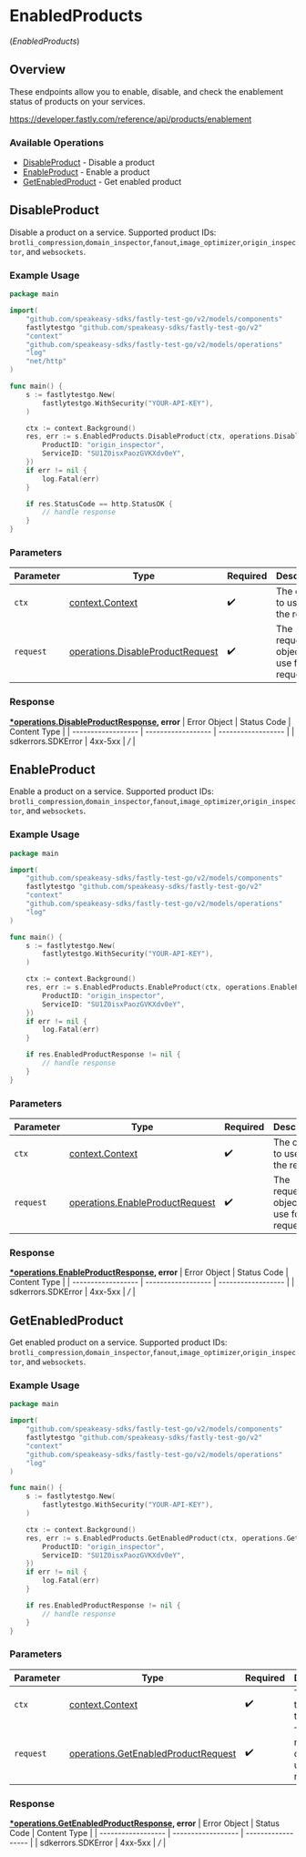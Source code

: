 # EnabledProducts
(*EnabledProducts*)

## Overview

These endpoints allow you to enable, disable, and check the enablement status of products on your services.

<https://developer.fastly.com/reference/api/products/enablement>
### Available Operations

* [DisableProduct](#disableproduct) - Disable a product
* [EnableProduct](#enableproduct) - Enable a product
* [GetEnabledProduct](#getenabledproduct) - Get enabled product

## DisableProduct

Disable a product on a service. Supported product IDs: `brotli_compression`,`domain_inspector`,`fanout`,`image_optimizer`,`origin_inspector`, and `websockets`.

### Example Usage

```go
package main

import(
	"github.com/speakeasy-sdks/fastly-test-go/v2/models/components"
	fastlytestgo "github.com/speakeasy-sdks/fastly-test-go/v2"
	"context"
	"github.com/speakeasy-sdks/fastly-test-go/v2/models/operations"
	"log"
	"net/http"
)

func main() {
    s := fastlytestgo.New(
        fastlytestgo.WithSecurity("YOUR-API-KEY"),
    )

    ctx := context.Background()
    res, err := s.EnabledProducts.DisableProduct(ctx, operations.DisableProductRequest{
        ProductID: "origin_inspector",
        ServiceID: "SU1Z0isxPaozGVKXdv0eY",
    })
    if err != nil {
        log.Fatal(err)
    }

    if res.StatusCode == http.StatusOK {
        // handle response
    }
}
```

### Parameters

| Parameter                                                                            | Type                                                                                 | Required                                                                             | Description                                                                          |
| ------------------------------------------------------------------------------------ | ------------------------------------------------------------------------------------ | ------------------------------------------------------------------------------------ | ------------------------------------------------------------------------------------ |
| `ctx`                                                                                | [context.Context](https://pkg.go.dev/context#Context)                                | :heavy_check_mark:                                                                   | The context to use for the request.                                                  |
| `request`                                                                            | [operations.DisableProductRequest](../../models/operations/disableproductrequest.md) | :heavy_check_mark:                                                                   | The request object to use for the request.                                           |


### Response

**[*operations.DisableProductResponse](../../models/operations/disableproductresponse.md), error**
| Error Object       | Status Code        | Content Type       |
| ------------------ | ------------------ | ------------------ |
| sdkerrors.SDKError | 4xx-5xx            | */*                |

## EnableProduct

Enable a product on a service. Supported product IDs: `brotli_compression`,`domain_inspector`,`fanout`,`image_optimizer`,`origin_inspector`, and `websockets`.

### Example Usage

```go
package main

import(
	"github.com/speakeasy-sdks/fastly-test-go/v2/models/components"
	fastlytestgo "github.com/speakeasy-sdks/fastly-test-go/v2"
	"context"
	"github.com/speakeasy-sdks/fastly-test-go/v2/models/operations"
	"log"
)

func main() {
    s := fastlytestgo.New(
        fastlytestgo.WithSecurity("YOUR-API-KEY"),
    )

    ctx := context.Background()
    res, err := s.EnabledProducts.EnableProduct(ctx, operations.EnableProductRequest{
        ProductID: "origin_inspector",
        ServiceID: "SU1Z0isxPaozGVKXdv0eY",
    })
    if err != nil {
        log.Fatal(err)
    }

    if res.EnabledProductResponse != nil {
        // handle response
    }
}
```

### Parameters

| Parameter                                                                          | Type                                                                               | Required                                                                           | Description                                                                        |
| ---------------------------------------------------------------------------------- | ---------------------------------------------------------------------------------- | ---------------------------------------------------------------------------------- | ---------------------------------------------------------------------------------- |
| `ctx`                                                                              | [context.Context](https://pkg.go.dev/context#Context)                              | :heavy_check_mark:                                                                 | The context to use for the request.                                                |
| `request`                                                                          | [operations.EnableProductRequest](../../models/operations/enableproductrequest.md) | :heavy_check_mark:                                                                 | The request object to use for the request.                                         |


### Response

**[*operations.EnableProductResponse](../../models/operations/enableproductresponse.md), error**
| Error Object       | Status Code        | Content Type       |
| ------------------ | ------------------ | ------------------ |
| sdkerrors.SDKError | 4xx-5xx            | */*                |

## GetEnabledProduct

Get enabled product on a service. Supported product IDs: `brotli_compression`,`domain_inspector`,`fanout`,`image_optimizer`,`origin_inspector`, and `websockets`.

### Example Usage

```go
package main

import(
	"github.com/speakeasy-sdks/fastly-test-go/v2/models/components"
	fastlytestgo "github.com/speakeasy-sdks/fastly-test-go/v2"
	"context"
	"github.com/speakeasy-sdks/fastly-test-go/v2/models/operations"
	"log"
)

func main() {
    s := fastlytestgo.New(
        fastlytestgo.WithSecurity("YOUR-API-KEY"),
    )

    ctx := context.Background()
    res, err := s.EnabledProducts.GetEnabledProduct(ctx, operations.GetEnabledProductRequest{
        ProductID: "origin_inspector",
        ServiceID: "SU1Z0isxPaozGVKXdv0eY",
    })
    if err != nil {
        log.Fatal(err)
    }

    if res.EnabledProductResponse != nil {
        // handle response
    }
}
```

### Parameters

| Parameter                                                                                  | Type                                                                                       | Required                                                                                   | Description                                                                                |
| ------------------------------------------------------------------------------------------ | ------------------------------------------------------------------------------------------ | ------------------------------------------------------------------------------------------ | ------------------------------------------------------------------------------------------ |
| `ctx`                                                                                      | [context.Context](https://pkg.go.dev/context#Context)                                      | :heavy_check_mark:                                                                         | The context to use for the request.                                                        |
| `request`                                                                                  | [operations.GetEnabledProductRequest](../../models/operations/getenabledproductrequest.md) | :heavy_check_mark:                                                                         | The request object to use for the request.                                                 |


### Response

**[*operations.GetEnabledProductResponse](../../models/operations/getenabledproductresponse.md), error**
| Error Object       | Status Code        | Content Type       |
| ------------------ | ------------------ | ------------------ |
| sdkerrors.SDKError | 4xx-5xx            | */*                |
